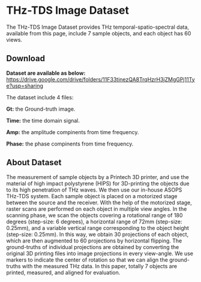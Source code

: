 # THz-TDS Image Dataset
The THz-TDS Image Dataset provides THz temporal-spatio-spectral data, available from this page, include 7 sample objects, and each object has 60 views. 

## Download
**Dataset are available as below:**
https://drive.google.com/drive/folders/11F33tinezQA8TrqHzrH3jZMgGPj11Tye?usp=sharing

The dataset include 4 files:

**Gt:** the Ground-truth image.

**Time:** the time domain signal.

**Amp:** the amplitude compinents from time frequency.

**Phase:** the phase compinents from time frequency.


## About Dataset
The measurement of sample objects by a Printech 3D printer, and use the material of high impact polystyrene (HIPS) for 3D-printing the objects
due to its high penetration of THz waves. We then use our in-house ASOPS THz-TDS system. 
Each sample object is placed on a motorized stage between the source and the receiver. 
With the help of the motorized stage, raster scans are performed on each object in multiple view angles. 
In the scanning phase, we scan the objects covering a rotational range of 180 degrees (step-size: 6 degrees),  a horizontal range of 72mm (step-size: 0.25mm), and a variable vertical range corresponding to the object height (step-size: 0.25mm). 
In this way, we obtain 30 projections of each object, which are then augmented to 60 projections by horizontal flipping. The ground-truths of individual projections are obtained by converting the original 3D printing files into image projections in every view-angle. We use markers to indicate the center of rotation so that we can align the ground-truths with the measured THz data. In this paper, totally 7 objects are printed, measured, and aligned for evaluation. 
